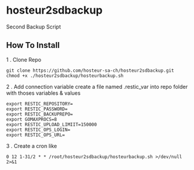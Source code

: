 # hosteur2sdbackup
Second Backup Script

## How To Install

1 . Clone Repo
```
git clone https://github.com/hosteur-sa-ch/hosteur2sdbackup.git
chmod +x ./hosteur2sdbackup/hosteurbackup.sh
```

2 . Add connection variable create a file named .restic_var into repo folder with thoses variables & values

```
export RESTIC_REPOSITORY=
export RESTIC_PASSWORD=
export RESTIC_BACKUPREPO=
export GOMAXPROCS=8
export RESTIC_UPLOAD_LIMIIT=150000
export RESTIC_OPS_LOGIN=
export RESTIC_OPS_URL=
```

3 . Create a cron like 
```
0 12 1-31/2 * * /root/hosteur2sdbackup/hosteurbackup.sh >/dev/null 2>&1
```
